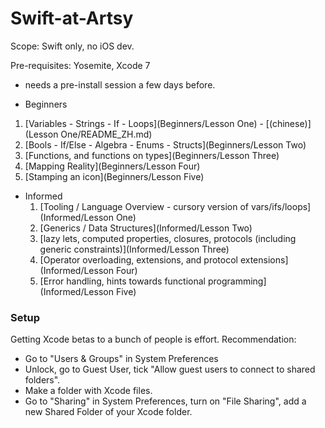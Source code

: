 # Swift-at-Artsy

Scope: Swift only, no iOS dev.

Pre-requisites: Yosemite, Xcode 7

* needs a pre-install session a few days before.

* Beginners
 1. [Variables - Strings - If - Loops](Beginners/Lesson One) - [(chinese)](Lesson One/README_ZH.md)
 1. [Bools - If/Else - Algebra - Enums - Structs](Beginners/Lesson Two)
 1. [Functions, and functions on types](Beginners/Lesson Three)
 1. [Mapping Reality](Beginners/Lesson Four)
 1. [Stamping an icon](Beginners/Lesson Five)

* Informed
  1. [Tooling / Language Overview - cursory version of vars/ifs/loops](Informed/Lesson One)
  1. [Generics / Data Structures](Informed/Lesson Two)
  1. [lazy lets, computed properties, closures, protocols (including generic constraints)](Informed/Lesson Three)
  1. [Operator overloading, extensions, and protocol extensions](Informed/Lesson Four)
  1. [Error handling, hints towards functional programming](Informed/Lesson Five)

### Setup

Getting Xcode betas to a bunch of people is effort. Recommendation:

* Go to "Users & Groups" in System Preferences
* Unlock, go to Guest User, tick "Allow guest users to connect to shared folders".
* Make a folder with Xcode files.
* Go to "Sharing" in System Preferences, turn on "File Sharing", add a new Shared Folder of your Xcode folder.
